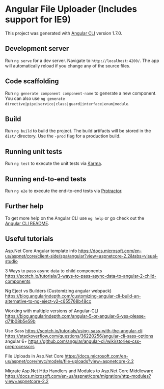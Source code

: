 # Angular File Uploader (Includes support for IE9)

This project was generated with [Angular CLI](https://github.com/angular/angular-cli) version 1.7.0.

## Development server

Run `ng serve` for a dev server. Navigate to `http://localhost:4200/`. The app will automatically reload if you change any of the source files.

## Code scaffolding

Run `ng generate component component-name` to generate a new component. You can also use `ng generate directive|pipe|service|class|guard|interface|enum|module`.

## Build

Run `ng build` to build the project. The build artifacts will be stored in the `dist/` directory. Use the `-prod` flag for a production build.

## Running unit tests

Run `ng test` to execute the unit tests via [Karma](https://karma-runner.github.io).

## Running end-to-end tests

Run `ng e2e` to execute the end-to-end tests via [Protractor](http://www.protractortest.org/).

## Further help

To get more help on the Angular CLI use `ng help` or go check out the [Angular CLI README](https://github.com/angular/angular-cli/blob/master/README.md).


## Useful tutorials

Asp.Net Core Angular template info
https://docs.microsoft.com/en-us/aspnet/core/client-side/spa/angular?view=aspnetcore-2.2&tabs=visual-studio

3 Ways to pass async data to child components
https://scotch.io/tutorials/3-ways-to-pass-async-data-to-angular-2-child-components

Ng Eject vs Builders (Customizing angular webpack)
https://blog.angularindepth.com/customizing-angular-cli-build-an-alternative-to-ng-eject-v2-c655768b48cc

Working with multiple versions of Angular-CLI
https://blog.angularindepth.com/angular-5-or-angular-6-yes-please-d71b08b5e59b

Use Sass
https://scotch.io/tutorials/using-sass-with-the-angular-cli
https://stackoverflow.com/questions/36220256/angular-cli-sass-options
angular 6+ https://github.com/angular/angular-cli/wiki/stories-css-preprocessors

File Uploads in Asp.Net Core
https://docs.microsoft.com/en-us/aspnet/core/mvc/models/file-uploads?view=aspnetcore-2.2

Migrate Asp.Net Http Handlers and Modules to Asp.Net Core Middleware
https://docs.microsoft.com/en-us/aspnet/core/migration/http-modules?view=aspnetcore-2.2


